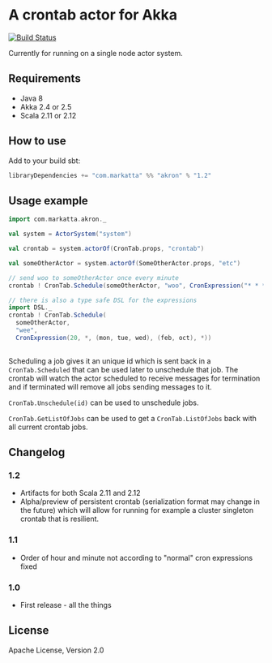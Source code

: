 # A crontab actor for Akka
[![Build Status](https://travis-ci.org/johanandren/akron.svg?branch=master)](https://travis-ci.org/johanandren/akron)

Currently for running on a single node actor system.

## Requirements
* Java 8
* Akka 2.4 or 2.5
* Scala 2.11 or 2.12

## How to use
Add to your build sbt:
```Scala
libraryDependencies += "com.markatta" %% "akron" % "1.2"
```

## Usage example
```Scala    
import com.markatta.akron._

val system = ActorSystem("system")

val crontab = system.actorOf(CronTab.props, "crontab")

val someOtherActor = system.actorOf(SomeOtherActor.props, "etc")

// send woo to someOtherActor once every minute
crontab ! CronTab.Schedule(someOtherActor, "woo", CronExpression("* * * * *"))

// there is also a type safe DSL for the expressions
import DSL._
crontab ! CronTab.Schedule(
  someOtherActor, 
  "wee", 
  CronExpression(20, *, (mon, tue, wed), (feb, oct), *))
  
```

Scheduling a job gives it an unique id which is sent back in a `CronTab.Scheduled` that can be used later
to unschedule that job. The crontab will watch the actor scheduled to receive messages for termination and
if terminated will remove all jobs sending messages to it.

`CronTab.Unschedule(id)` can be used to unschedule jobs.

`CronTab.GetListOfJobs` can be used to get a `CronTab.ListOfJobs` back with all current crontab jobs.


## Changelog

### 1.2

 * Artifacts for both Scala 2.11 and 2.12
 * Alpha/preview of persistent crontab (serialization format may change in the future) which will allow for running for example a cluster singleton crontab that is resilient.

### 1.1 

 * Order of hour and minute not according to "normal" cron expressions fixed
 
### 1.0
 
 * First release - all the things 
 

## License
Apache License, Version 2.0
